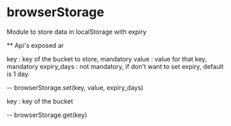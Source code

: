 # browserStorage
Module to store data in localStorage with expiry

** Api's exposed ar

 key : key of the bucket to store, mandatory
 value : value for that key, mandatory
 expiry_days : not mandatory, if don't want to set expiry, default is 1 day.
 
-- browserStorage.set(key, value, expiry_days) 

 key : key of the bucket

-- browserStorage.get(key)



